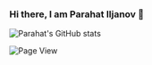 ### Hi there, I am Parahat Iljanov 👋

![Parahat's GitHub stats](https://github-readme-stats.vercel.app/api?username=parahatreis&show_icons=true&theme=radical)

![Page View](https://komarev.com/ghpvc/?username=parahatreis)
